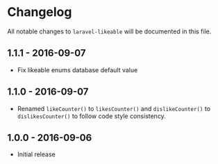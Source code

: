 # Changelog

All notable changes to `laravel-likeable` will be documented in this file.

## 1.1.1 - 2016-09-07

- Fix likeable enums database default value

## 1.1.0 - 2016-09-07

- Renamed `likeCounter()` to `likesCounter()` and `dislikeCounter()` to `dislikesCounter()` to follow code style consistency.

## 1.0.0 - 2016-09-06

- Initial release
